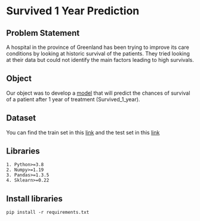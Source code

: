 # Survived 1 Year Prediction

## Problem Statement
A hospital in the province of Greenland has been trying to improve its care conditions by looking at historic survival of the patients. They tried looking at their data but could not identify the main factors leading to high survivals.

## Object

Our object was to develop a [model](https://github.com/AndreasAvgou/Survived-1-Year-Prediction/blob/main/Survived_1_year.ipynb) that will predict the chances of survival of a patient after 1 year of treatment (Survived_1_year).

## Dataset 

You can find the train set in this [link](https://raw.githubusercontent.com/dphi-official/Datasets/master/pharma_data/Training_set_begs.csv) and the test set in this [link](https://raw.githubusercontent.com/dphi-official/Datasets/master/pharma_data/Testing_set_begs.csv)


## Libraries
```
1. Python>=3.8
2. Numpy>=1.19
3. Pandas>=1.3.5
4. Sklearn>=0.22

```

##  Install libraries
```
pip install -r requirements.txt
```

